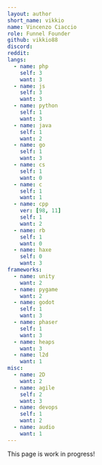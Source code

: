 ```yaml
---
layout: author
short_name: vikkio
name: Vincenzo Ciaccio
role: Funnel Founder
github: vikkio88
discord: 
reddit: 
langs:
  - name: php 
    self: 3
    want: 3
  - name: js 
    self: 3
    want: 3
  - name: python 
    self: 1
    want: 3
  - name: java
    self: 1
    want: 2
  - name: go
    self: 1
    want: 3
  - name: cs
    self: 1
    want: 0
  - name: c
    self: 1
    want: 1
  - name: cpp
    ver: [98, 11] 
    self: 1
    want: 2
  - name: rb
    self: 1
    want: 0
  - name: haxe
    self: 0
    want: 3
frameworks:
  - name: unity
    want: 2
  - name: pygame
    want: 2
  - name: godot
    self: 1
    want: 3
  - name: phaser
    self: 1
    want: 3
  - name: heaps
    want: 3
  - name: l2d
    want: 1
misc:
  - name: 2D
    want: 2
  - name: agile
    self: 2
    want: 3
  - name: devops
    self: 1
    want: 2
  - name: audio
    want: 1
---
```


This page is work in progress!